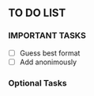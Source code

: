 ## TO DO LIST

### IMPORTANT TASKS

 - [ ]  Guess best format
 - [ ] Add anonimously

### Optional Tasks
